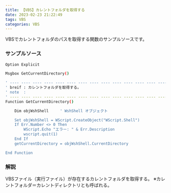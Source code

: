 ```yaml
---
title: 【VBS】カレントフォルダを取得する
date: 2023-02-23 21:22:49
tags: VBS
categories: VBS
---
```


VBSでカレントフォルダのパスを取得する関数のサンプルソースです。

### サンプルソース

``` bash
Option Explicit

Msgbox GetCurrentDirectory()

' ---- ---- ---- ---- ---- ---- ---- ---- ---- ---- ---- ---- ---- ---- ----
' breif : カレントフォルダを取得する。
' note  :
' ---- ---- ---- ---- ---- ---- ---- ---- ---- ---- ---- ---- ---- ---- ----
Function GetCurrentDirectory()

    Dim objWshShell     ' WshShell オブジェクト

    Set objWshShell = WScript.CreateObject("WScript.Shell")
    If Err.Number <> 0 Then
        WScript.Echo "エラー: " & Err.Description
        wscript.quit(1)
    End If
    getCurrentDirectory = objWshShell.CurrentDirectory

End Function

```

### 解説

VBSファイル（実行ファイル）が存在するカレントフォルダを取得する。
※カレントフォルダ＝カレントディレクトリとも呼ばれる。
